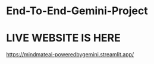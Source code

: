 # End-To-End-Gemini-Project

# LIVE WEBSITE IS HERE
https://mindmateai-poweredbygemini.streamlit.app/
